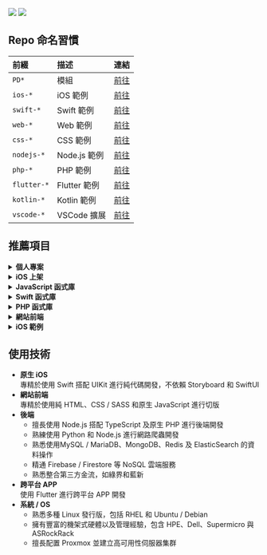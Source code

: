 [![](https://img.shields.io/badge/點擊查看-報價-44dd44)](https://github.com/pardnchiu/pardnchiu/blob/main/price.zh.md) [![](https://img.shields.io/badge/read-English%20Version-ffffff)](https://github.com/pardnchiu/pardnchiu/blob/main/README.en.md)

## Repo 命名習慣

| 前綴 | 描述 | 連結 |
| :- | :- | :- |
| `PD*` | 模組 | [前往](https://github.com/pardnchiu?tab=repositories&q=PD) |
| `ios-*` | iOS 範例 | [前往](https://github.com/pardnchiu?tab=repositories&q=ios-) |
| `swift-*` | Swift 範例 | [前往](https://github.com/pardnchiu?tab=repositories&q=swift-) |
| `web-*` | Web 範例 | [前往](https://github.com/pardnchiu?tab=repositories&q=web-) |
| `css-*` | CSS 範例 | [前往](https://github.com/pardnchiu?tab=repositories&q=css-) |
| `nodejs-*` | Node.js 範例 | [前往](https://github.com/pardnchiu?tab=repositories&q=nodejs-) |
| `php-*` | PHP 範例 | [前往](https://github.com/pardnchiu?tab=repositories&q=php-) |
| `flutter-*` | Flutter 範例 | [前往](https://github.com/pardnchiu?tab=repositories&q=flutter-) |
| `kotlin-*` | Kotlin 範例 | [前往](https://github.com/pardnchiu?tab=repositories&q=kotlin-) |
| `vscode-*` | VSCode 擴展 | [前往](https://github.com/pardnchiu?tab=repositories&q=vscode-) |

## 推薦項目

<details>
<summary><strong>個人專案</strong></summary>

1. JOBALL找專家<br>
[萬人註冊的專業人才媒合平台](https://joball.tw)
2. Website Builder<br>
[網頁版架站工具](https://github.com/pardnchiu/website-builder)

</details>

<details>
<summary><strong>iOS 上架</strong></summary>

1. JOBALL接洽<br>
[專業人才媒合社群](https://appadvice.com/app/joball-e6-8e-a5-e6-b4-bd/1272878907.amp)
2. NEEDS開箱<br>
[電商社群](https://appadvice.com/app/e9-96-8b-e7-ae-b1/1460355322.amp)

</details>

<details>
<summary><strong>JavaScript 函式庫</strong></summary>

1. PDRenderKit<br>
[易於導入使用的前端框架](https://github.com/pardnchiu/PDRenderKit)
2. PDMarkdownKit<br>
[輕量且模組化的MD編輯器](https://github.com/pardnchiu/PDMarkdownKit)
3. PDPlayerKit<br>
[便於插入HTML5/YT影片的播放器](https://github.com/pardnchiu/PDPlayerKit)

</details>

<details>
<summary><strong>Swift 函式庫</strong></summary>

1. PDExtension<br>
[Swift 擴展](https://github.com/pardnchiu/swift-PDExtension)
2. PDAttributed<br>
[NSAttributedString 快速設置](https://github.com/pardnchiu/swift-PDAttributed)
3. PDLayout<br>
[AutoLayout 快速設置](https://github.com/pardnchiu/swift-PDLayout)

</details>


<details>
<summary><strong>PHP 函式庫</strong></summary>

1. PDPHP-Async<br>
[支持依賴排序的非同步任務函式庫](https://github.com/pardnchiu/PDPHP-Async)

</details>

<details>
<summary><strong>網站前端</strong></summary>

1. Web Template<br>
[網站純前端範例合輯](https://github.com/pardnchiu/web-template)
2. CSS Pokemon Quest<br>
[寶可夢探險頭像 (CSS繪圖)](https://github.com/pardnchiu/css-pokemon-quest)

</details>

<details>
<summary><strong>iOS 範例</strong></summary>

1. Firebase Messaging<br>
[Firebase 即時訊息](https://github.com/pardnchiu/ios-firebase-messaging)
2. Moneybook<br>
[記帳軟體](https://github.com/pardnchiu/ios-moneybook)

</details>

## 使用技術

- **原生 iOS**<br>
  專精於使用 Swift 搭配 UIKit 進行純代碼開發，不依賴 Storyboard 和 SwiftUI
- **網站前端**<br>
  專精於使用純 HTML、CSS / SASS 和原生 JavaScript 進行切版
- **後端**<br>
   - 擅長使用 Node.js 搭配 TypeScript 及原生 PHP 進行後端開發
   - 熟練使用 Python 和 Node.js 進行網路爬蟲開發
   - 熟悉使用MySQL / MariaDB、MongoDB、Redis 及 ElasticSearch 的資料操作
   - 精通 Firebase / Firestore 等 NoSQL 雲端服務
   - 熟悉整合第三方金流，如綠界和藍新
- **跨平台 APP**<br>
  使用 Flutter 進行跨平台 APP 開發
- **系統 / OS**
   - 熟悉多種 Linux 發行版，包括 RHEL 和 Ubuntu / Debian
   - 擁有豐富的機架式硬體以及管理經驗，包含 HPE、Dell、Supermicro 與 ASRockRack
   - 擅長配置 Proxmox 並建立高可用性伺服器集群
